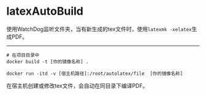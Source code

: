 # latexAutoBuild

使用WatchDog监听文件夹，当有新生成的tex文件时，使用`latexmk -xelatex`生成PDF。

---

```shell
# 在项目目录中
docker build -t [你的镜像名称] .
```

```shell
docker run -itd -v [宿主机路径]:/root/autolatex/file  [你的镜像名称]
```



在宿主机创建或修改tex文件，会自动在同目录下编译PDF。
